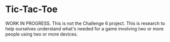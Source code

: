 #  Tic-Tac-Toe

WORK IN PROGRESS. This is not the Challenge 6 project. This is research to help 
ourselves understand what's needed for a game involving two or more people using 
two or more devices.
